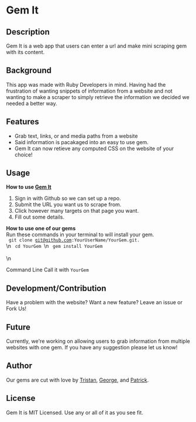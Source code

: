 # Gem It

## Description

Gem It is a web app that users can enter a url and make mini scraping gem with its content.

## Background

This app was made with Ruby Developers in mind. Having had the frustration of wanting snippets of information from a website and not wanting to make a scraper to simply retrieve the information we decided we needed a better way.

## Features
- Grab text, links, or and media paths from a website
- Said information is pacakaged into an easy to use gem.
- Gem It can now retieve any computed CSS on the website of your choice!

## Usage
<b>How to use [Gem It](http://gemit.us/)</b>
  1. Sign in with Github so we can set up a repo.
  2. Submit the URL you want us to scrape from.<br>
  3. Click however many targets on that page you want.<br>
  4. Fill out some details.<br>

<b>How to use one of our gems</b><br>
  Run these commands in your terminal to will install your gem.<br>
<code> git clone git@github.com:YourUserName/YourGem.git. </code>\n
<code> cd YourGem </code>\n
<code> gem install YourGem </code><br>\n
  
  Command Line
  Call it with <code>YourGem</code>

## Development/Contribution

Have a problem with the website? Want a new feature? Leave an issue or Fork Us!

## Future

Currently, we're working on allowing users to grab information from multiple websites with one gem.
If you have any suggestion please let us know!

## Author

Our gems are cut with love by [Tristan](https://github.com/TSiege), [George](https://github.com/georgemayer), and [Patrick](https://github.com/patrickwhitrock).

## License

Gem It is MIT Licensed. Use any or all of it as you see fit.
